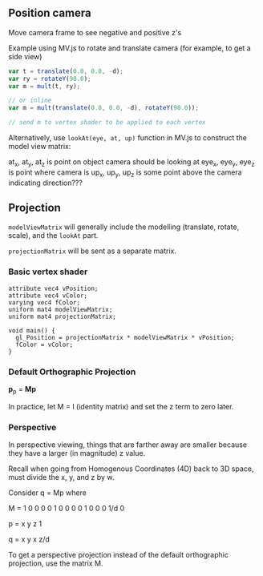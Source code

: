 ## Position camera

Move camera frame to see negative and positive z's

Example using MV.js to rotate and translate camera (for example, to get a side view)

```javascript
var t = translate(0.0, 0.0, -d);
var ry = rotateY(90.0);
var m = mult(t, ry);

// or inline
var m = mult(translate(0.0, 0.0, -d), rotateY(90.0));

// send m to vertex shader to be applied to each vertex
```

Alternatively, use `lookAt(eye, at, up)` function in MV.js to construct the model view matrix:

at<sub>x</sub>, at<sub>y</sub>, at<sub>z</sub> is point on object camera should be looking at
eye<sub>x</sub>, eye<sub>y</sub>, eye<sub>z</sub> is point where camera is
up<sub>x</sub>, up<sub>y</sub>, up<sub>z</sub> is some point above the camera indicating direction???

## Projection

`modelViewMatrix` will generally include the modelling (translate, rotate, scale),
and the `lookAt` part.

`projectionMatrix` will be sent as a separate matrix.

### Basic vertex shader

```
attribute vec4 vPosition;
attribute vec4 vColor;
varying vec4 fColor;
uniform mat4 modelViewMatrix;
uniform mat4 projectionMatrix;

void main() {
  gl_Position = projectionMatrix * modelViewMatrix * vPosition;
  fColor = vColor;
}
```

### Default Orthographic Projection

__p__<sub>p</sub> = __Mp__

In practice, let M = I (identity matrix) and set the z term to zero later.

### Perspective

In perspective viewing, things that are farther away are smaller because they have a larger (in magnitude) z value.

Recall when going from Homogenous Coordinates (4D) back to 3D space, must divide the x, y, and z by w.

Consider q = Mp where

M =   1 0 0 0
      0 1 0 0
      0 0 1 0
      0 0 1/d 0

p =   x
      y
      z
      1

q =   x
      y
      x
      z/d

To get a perspective projection instead of the default orthographic projection, use the matrix M.
